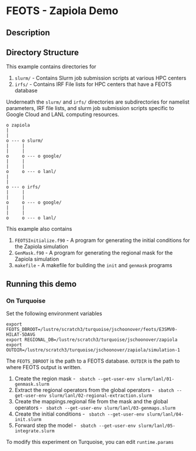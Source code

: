 # FEOTS - Zapiola Demo

## Description



## Directory Structure
This example contains directories for 
1. `slurm/` - Contains Slurm job submission scripts at various HPC centers
2. `irfs/` - Contains IRF File lists for HPC centers that have a FEOTS database

Underneath the `slurm/` and `irfs/` directories are subdirectories for namelist parameters, IRF file lists, and slurm job submission scripts specific to Google Cloud and LANL computing resources.

```
o zapiola
|
|
o --- o slurm/
|     |
|     |
o     o --- o google/
|     |
|     |
o     o --- o lanl/
|
|
o --- o irfs/
|     |
|     |
o     o --- o google/
|     |
|     |
o     o --- o lanl/
```

This example also contains
1. `FEOTSInitialize.f90` - A program for generating the initial conditions for the Zapiola simulation
2. `GenMask.f90` - A program for generating the regional mask for the Zapiola simulation
3. `makefile` - A makefile for building the `init` and `genmask` programs

## Running this demo

### On Turquoise
Set the following environment variables
```
export FEOTS_DBROOT=/lustre/scratch3/turquoise/jschoonover/feots/E3SMV0-HILAT-5DAVG
export REGIONAL_DB=/lustre/scratch3/turquoise/jschoonover/zapiola
export OUTDIR=/lustre/scratch3/turquoise/jschoonover/zapiola/simulation-1
```
The `FEOTS_DBROOT` is the path to a FEOTS database. `OUTDIR` is the path to where FEOTS output is written.
1. Create the region mask - ` sbatch --get-user-env slurm/lanl/01-genmask.slurm`
2. Extract the regional operators from the global operators - ` sbatch --get-user-env slurm/lanl/02-regional-extraction.slurm`
3. Create the mappings.regional file from the mask and the global operators - ` sbatch --get-user-env slurm/lanl/03-genmaps.slurm`
4. Create the initial conditions - ` sbatch --get-user-env slurm/lanl/04-init.slurm`
5. Forward step the model - ` sbatch --get-user-env slurm/lanl/05-integrate.slurm`

To modify this experiment on Turquoise, you can edit `runtime.params`
